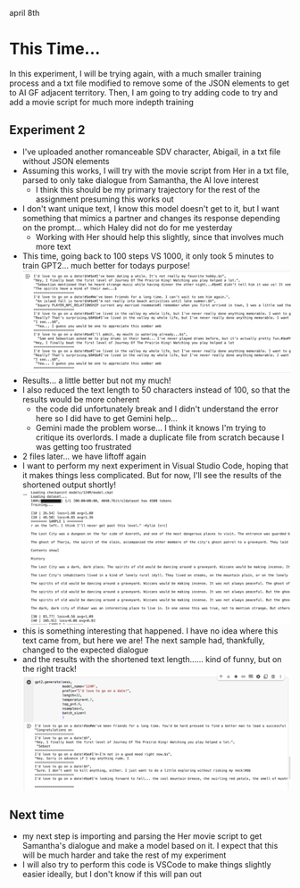 april 8th
# This Time...
In this experiment, I will be trying again, with a much smaller training process and a txt file modified to remove some of the JSON elements to get to AI GF adjacent territory. Then, I am going to try adding code to try and add a movie script for much more indepth training
## Experiment 2 
- I've uploaded another romanceable SDV character, Abigail, in a txt file without JSON elements
- Assuming this works, I will try with the movie script from Her in a txt file, parsed to only take dialogue from Samantha, the AI love interest
	- I think this should be my primary trajectory for the rest of the assignment presuming this works out
- I don't want unique text, I know this model doesn't get to it, but I want something that mimics a partner and changes its response depending on the prompt... which Haley did not do for me yesterday
	- Working with Her should help this slightly, since that involves much more text
- This time, going back to 100 steps VS 1000, it only took 5 minutes to train GPT2... much better for todays purpose!
![](/images/4-08-01)
- Results... a little better but not my much!
- I also reduced the text length to 50 characters instead of 100, so that the results would be more coherent 
	- the code did unfortunately break and I didn't understand the error here so I did have to get Gemini help...
	- Gemini made the problem worse... I think it knows I'm trying to critique its overlords. I made a duplicate file from scratch because I was getting too frustrated
- 2 files later... we have liftoff again
- I want to perform my next experiment in Visual Studio Code, hoping that it makes things less complicated. But for now, I'll see the results of the shortened output shortly!![](/images/4-08-02)
- this is something interesting that happened. I have no idea where this text came from, but here we are! The next sample had, thankfully, changed to the expected dialogue
- and the results with the shortened text length...... kind of funny, but on the right track!![](/images/4-08-03)

## Next time
- my next step is importing and parsing the Her movie script to get Samantha's dialogue and make a model based on it. I expect that this will be much harder and take the rest of my experiment
- I will also try to perform this code is VSCode to make things slightly easier ideally, but I don't know if this will pan out
